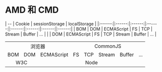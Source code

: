 # AMD 和 CMD

| -- | Cookie | sessionStorage | localStorage | 
|:------:|:------:|:------:|:------:|:------:|:------:|:------:|:------:|
| BOM | DOM | ECMAScript | FS | TCP | Stream | Buffer | ... |
|  | DOM | ECMAScript | FS | TCP | Stream | Buffer | ... |

<table style="text-align:center;width:100%">
   <tr>
        <td colspan="3">浏览器</td>
        <td colspan="5">CommonJS</td>  
   </tr>
   <tr>
   	<td>BOM</td>
	<td>DOM</td>
	<td>ECMAScript</td>
	<td>FS</td>
	<td>TCP</td>
	<td>Stream</td>
	<td>Buffer</td>
	<td>...</td>
   </tr>
   <tr>
        <td colspan="2">W3C</td>
        <td colspan="6">Node</td> 
   </tr>
</table>
